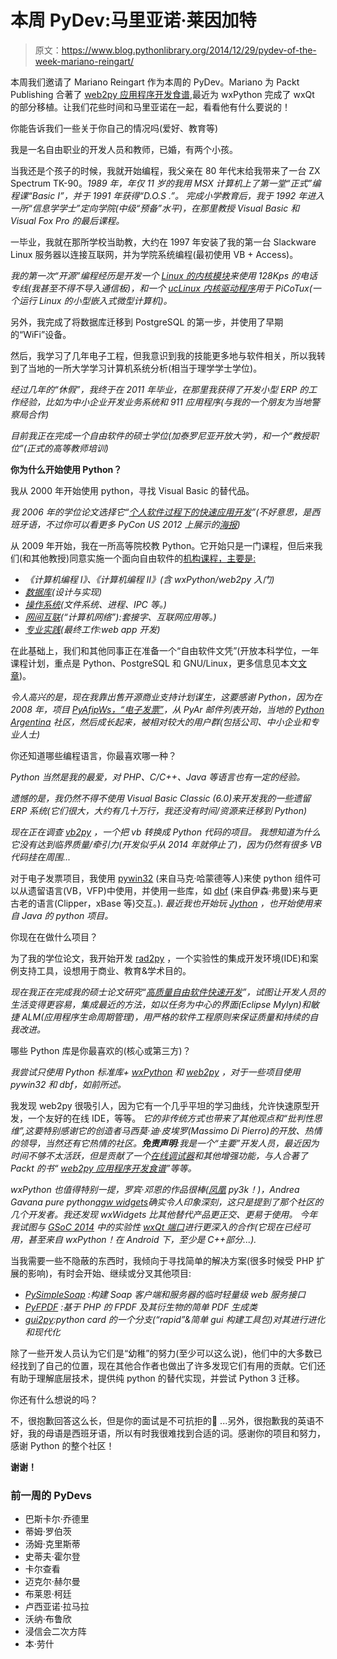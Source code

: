 # 本周 PyDev:马里亚诺·莱因加特

> 原文：<https://www.blog.pythonlibrary.org/2014/12/29/pydev-of-the-week-mariano-reingart/>

本周我们邀请了 Mariano Reingart 作为本周的 PyDev。Mariano 为 Packt Publishing 合著了 [web2py 应用程序开发食谱](http://www.amazon.com/gp/product/B007KHZ1AA/ref=as_li_tl?ie=UTF8&camp=1789&creative=390957&creativeASIN=B007KHZ1AA&linkCode=as2&tag=thmovsthpy-20&linkId=6PZQNBO3FD42TFZL),最近为 wxPython 完成了 wxQt 的部分移植。让我们花些时间和马里亚诺在一起，看看他有什么要说的！

你能告诉我们一些关于你自己的情况吗(爱好、教育等)

我是一名自由职业的开发人员和教师，已婚，有两个小孩。

当我还是个孩子的时候，我就开始编程，我父亲在 80 年代末给我带来了一台 ZX Spectrum TK-90。*1989 年，年仅 11 岁的我用 MSX 计算机上了第一堂“正式”编程课“Basic I”，并于 1991 年获得“D.O.S .”。* *完成小学教育后，我于 1992 年进入一所“信息学学士”定向学院(中级“预备”水平)，在那里教授 Visual Basic 和 Visual Fox Pro 的最后课程。*

一毕业，我就在那所学校当助教，大约在 1997 年安装了我的第一台 Slackware Linux 服务器以连接互联网，并为学院系统编程(最初使用 VB + Access)。

*我的第一次“开源”编程经历是开发一个 [Linux 的内核模块](https://docs.google.com/leaf?id=0B__UYqYT4LNaMzdiODk0YjUtZWEyYi00ZTliLTgwYTctZTQxNWE5OTMwN2Mx&hl=en)来使用 128Kps 的电话专线(我甚至不得不导入通信板)，和一个 [ucLinux 内核驱动程序](https://docs.google.com/uc?id=0B__UYqYT4LNaNTc3YWNkMzQtMzM4MC00Zjg1LWI0MzEtMmRkYzQwOWI1M2Ni&export=download&hl=en)用于 PiCoTux(一个运行 Linux 的小型嵌入式微型计算机)。*

另外，我完成了将数据库迁移到 PostgreSQL 的第一步，并使用了早期的“WiFi”设备。

然后，我学习了几年电子工程，但我意识到我的技能更多地与软件相关，所以我转到了当地的一所大学学习计算机系统分析(相当于理学学士学位)。

*经过几年的“休假”，我终于在 2011 年毕业，在那里我获得了开发小型 ERP 的工作经验，比如为中小企业开发业务系统和 911 应用程序(与我的一个朋友为当地警察局合作)*

*目前我正在完成一个自由软件的硕士学位(加泰罗尼亚开放大学)，和一个“教授职位”(正式的高等教师培训)*

**你为什么开始使用 Python？**

我从 2000 年开始使用 python，寻找 Visual Basic 的替代品。

*我 2006 年的学位论文选择它“[个人软件过程下的快速应用开发](https://docs.google.com/document/d/1tQYzvI4_2Nq5Wv6srdCZPG5Da0ZzCLpabwsYGm0db5I/edit?hl=es)”(不好意思，是西班牙语，不过你可以看更多 PyCon US 2012 上展示的[海报](https://us.pycon.org/2012/schedule/presentation/147/))*

从 2009 年开始，我在一所高等院校教 Python。它开始只是一门课程，但后来我们(和其他教授)同意实施一个面向自由软件的[机构课程，主要是:](http://docs.google.com/View?id=dd9bm82g_428g8zvfvdx)

*   *《计算机编程 I》、《计算机编程 II》(含 wxPython/web2py 入门)*
*   *[数据库](http://reingart.blogspot.com.ar/p/materia-base-de-datos.html)(设计与实现)*
*   *[操作系统](http://reingart.blogspot.com.ar/p/materia-sistemas-operativos.html)(文件系统、进程、IPC 等。)*
*   *[网间互联](http://reingart.blogspot.com.ar/p/materia-interconectividad-redes.html)(“计算机网络”):套接字、互联网应用等。)*
*   *[专业实践](http://reingart.blogspot.com.ar/p/materia-practica-profesional.html)(最终工作:web app 开发)*

在此基础上，我们和其他同事正在准备一个“自由软件文凭”(开放本科学位，一年课程计划，重点是 Python、PostgreSQL 和 GNU/Linux，更多信息见本文[文章](http://43jaiio.sadio.org.ar/proceedings/STS/859-Reingart.pdf))。

*令人高兴的是，现在我靠出售开源商业支持计划谋生，这要感谢 Python，因为在 2008 年，项目 [PyAfipWs，“电子发票”](http://pyafipws.googlecode.com/)，从 PyAr 邮件列表开始，当地的 [Python Argentina](http://www.python.org.ar/) 社区，然后成长起来，被相对较大的用户群(包括公司、中小企业和专业人士)*

你还知道哪些编程语言，你最喜欢哪一种？

*Python 当然是我的最爱，对 PHP、C/C++、Java 等语言也有一定的经验。*

*遗憾的是，我仍然不得不使用 Visual Basic Classic (6.0)来开发我的一些遗留 ERP 系统(它们很大，大约有几十万行，我还没有时间/资源来迁移到 Python)*

*现在正在调查 [vb2py](http://vb2py.sourceforge.net/) ，一个把 vb 转换成 Python 代码的项目。* *我想知道为什么它没有达到临界质量/牵引力(开发似乎从 2014 年就停止了)，因为仍然有很多 VB 代码挂在周围...*

对于电子发票项目，我使用 [pywin32](http://sourceforge.net/projects/pywin32/) (来自马克·哈蒙德等人)来使 python 组件可以从遗留语言(VB，VFP)中使用，并使用一些库，如 [dbf](https://pypi.python.org/pypi/dbf/) (来自伊森·弗曼)来与更古老的语言(Clipper，xBase 等)交互。). *最近我也开始玩 [Jython](http://www.jython.org/) ，也开始使用来自 Java 的 python 项目。*

你现在在做什么项目？

为了我的学位论文，我开始开发 [rad2py](https://code.google.com/p/rad2py/) ，一个实验性的集成开发环境(IDE)和案例支持工具，设想用于商业、教育&学术目的。

*现在我正在完成我的硕士论文研究“[高质量自由软件快速开发](https://docs.google.com/document/d/1Jo-_Nf_vMeKvszEuWA24yrfrqGGU-T73cczMPSBZ9ss/edit?usp=sharing)”，试图让开发人员的生活变得更容易，集成最近的方法，如以任务为中心的界面(Eclipse Mylyn)和敏捷 ALM(应用程序生命周期管理)，用严格的软件工程原则来保证质量和持续的自我改进。*

哪些 Python 库是你最喜欢的(核心或第三方)？

*我尝试只使用 Python 标准库+ [wxPython](http://www.wxpython.org/) 和 [web2py](http://web2py.com/) ，对于一些项目使用 pywin32 和 dbf，如前所述。*

我发现 web2py 很吸引人，因为它有一个几乎平坦的学习曲线，允许快速原型开发，一个友好的在线 IDE，等等。 *它的非传统方式也带来了其他观点和“批判性思维”,这要特别感谢它的创造者马西莫·迪·皮埃罗(Massimo Di Pierro)的开放、热情的领导，当然还有它热情的社区。**免责声明**:我是一个“主要”开发人员，最近因为时间不够不太活跃，但是贡献了一个[在线调试器](http://reingart.blogspot.com.ar/2012/02/new-web2py-online-python-debugger.html)和其他增强功能，与人合著了 Packt 的书“ [web2py 应用程序开发食谱](https://www.packtpub.com/web-development/web2py-application-development-cookbook)”等等。*

*wxPython 也值得特别一提，罗宾·邓恩的作品很棒([凤凰](http://wiki.wxpython.org/ProjectPhoenix) py3k！)，Andrea Gavana pure python[agw widgets](http://xoomer.virgilio.it/infinity77/AGW_Docs/)确实令人印象深刻，这只是提到了那个社区的几个开发者。我还发现 wxWidgets 比其他替代产品更正交、更易于使用。* *今年我试图与 [GSoC 2014](http://www.google-melange.com/gsoc/proposal/public/google/gsoc2014/reingart/5629499534213120) 中的实验性 [wxQt 端口](https://wiki.wxwidgets.org/WxQt)进行更深入的合作(它现在已经可用，甚至来自 wxPython！在 Android 下，至少是 C++部分...).*

当我需要一些不隐蔽的东西时，我倾向于寻找简单的解决方案(很多时候受 PHP 扩展的影响)，有时会开始、继续或分叉其他项目:

*   *[PySimpleSoap](https://github.com/pysimplesoap/pysimplesoap) :构建 Soap 客户端和服务器的临时轻量级 web 服务接口*
*   *[PyFPDF](http://pyfpdf.googlecode.com/) :基于 PHP 的 FPDF 及其衍生物的简单 PDF 生成类*
*   *[gui2py](https://code.google.com/p/gui2py/):python card 的一个分支(“rapid”&简单 gui 构建工具包)对其进行进化和现代化*

除了一些开发人员认为它们是“幼稚”的努力(至少可以这么说)，他们中的大多数已经找到了自己的位置，现在其他合作者也做出了许多发现它们有用的贡献。它们还有助于理解底层技术，提供纯 python 的替代实现，并尝试 Python 3 迁移。

你还有什么想说的吗？

不，很抱歉回答这么长，但是你的面试是不可抗拒的🙂 ...另外，很抱歉我的英语不好，我的母语是西班牙语，所以有时我很难找到合适的词。感谢你的项目和努力，感谢 Python 的整个社区！

**谢谢！**

### 前一周的 PyDevs

*   巴斯卡尔·乔德里
*   蒂姆·罗伯茨
*   汤姆·克里斯蒂
*   史蒂夫·霍尔登
*   卡尔查看
*   迈克尔·赫尔曼
*   布莱恩·柯廷
*   卢西亚诺·拉马拉
*   沃纳·布鲁欣
*   浸信会二次方阵
*   本·劳什